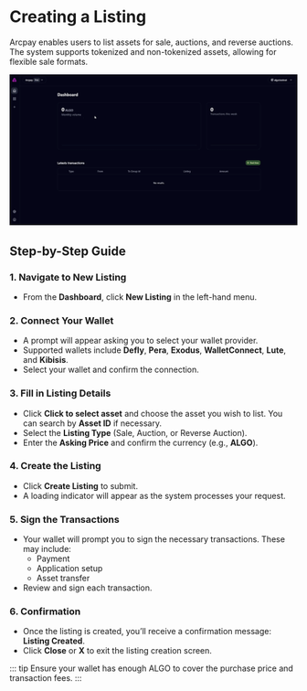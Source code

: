 # Creating a Listing

Arcpay enables users to list assets for sale, auctions, and reverse auctions. The system supports tokenized and non-tokenized assets, allowing for flexible sale formats.

![Listing](<Demo2 GIF.gif>)

## Step-by-Step Guide

### 1. Navigate to New Listing

- From the **Dashboard**, click **New Listing** in the left-hand menu.

### 2. Connect Your Wallet

- A prompt will appear asking you to select your wallet provider.
- Supported wallets include **Defly**, **Pera**, **Exodus**, **WalletConnect**, **Lute**, and **Kibisis**.
- Select your wallet and confirm the connection.

### 3. Fill in Listing Details

- Click **Click to select asset** and choose the asset you wish to list. You can search by **Asset ID** if necessary.
- Select the **Listing Type** (Sale, Auction, or Reverse Auction).
- Enter the **Asking Price** and confirm the currency (e.g., **ALGO**).

### 4. Create the Listing

- Click **Create Listing** to submit.
- A loading indicator will appear as the system processes your request.

### 5. Sign the Transactions

- Your wallet will prompt you to sign the necessary transactions. These may include:
  - Payment
  - Application setup
  - Asset transfer
- Review and sign each transaction.

### 6. Confirmation

- Once the listing is created, you’ll receive a confirmation message: **Listing Created**.
- Click **Close** or **X** to exit the listing creation screen.

::: tip
Ensure your wallet has enough ALGO to cover the purchase price and transaction fees.
:::
